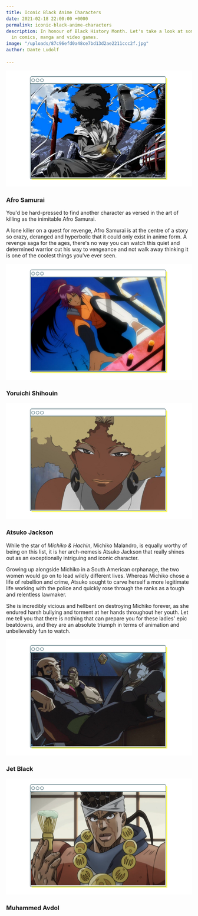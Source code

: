 ```yaml
---
title: Iconic Black Anime Characters
date: 2021-02-18 22:00:00 +0000
permalink: iconic-black-anime-characters
description: In honour of Black History Month. Let's take a look at some black excellence
  in comics, manga and video games.
image: "/uploads/87c96efd0a48ce7bd13d2ae2211ccc2f.jpg"
author: Dante Ludolf

---
```

![](/uploads/anime-3.png)

### Afro Samurai 

You'd be hard-pressed to find another character as versed in the art of killing as the inimitable Afro Samurai. 

A lone killer on a quest for revenge, Afro Samurai is at the centre of a story so crazy, deranged and hyperbolic that it could only exist in anime form. A revenge saga for the ages, there's no way you can watch this quiet and determined warrior cut his way to vengeance and not walk away thinking it is one of the coolest things you've ever seen.

![](/uploads/anime-4.png)

### Yoruichi Shihouin

![](/uploads/anime-1.png)

### Atsuko Jackson

While the star of _Michiko & Hachin_, Michiko Malandro, is equally worthy of being on this list, it is her arch-nemesis Atsuko Jackson that really shines out as an exceptionally intriguing and iconic character. 

Growing up alongside Michiko in a South American orphanage, the two women would go on to lead wildly different lives. Whereas Michiko chose a life of rebellion and crime, Atsuko sought to carve herself a more legitimate life working with the police and quickly rose through the ranks as a tough and relentless lawmaker. 

She is incredibly vicious and hellbent on destroying Michiko forever, as she endured harsh bullying and torment at her hands throughout her youth. Let me tell you that there is nothing that can prepare you for these ladies' epic beatdowns, and they are an absolute triumph in terms of animation and unbelievably fun to watch. 

![](/uploads/12-2.png)

### Jet Black 

![](/uploads/anime-6.png)

### Muhammed Avdol